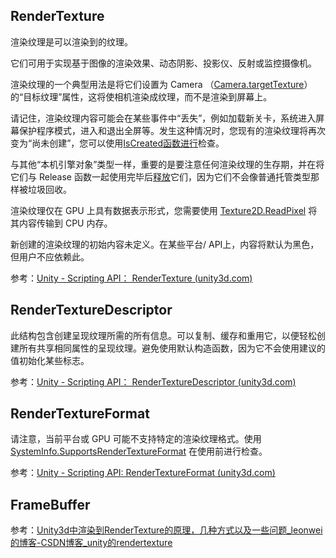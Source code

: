 ## RenderTexture

渲染纹理是可以渲染到的纹理。

它们可用于实现基于图像的渲染效果、动态阴影、投影仪、反射或监控摄像机。

渲染纹理的一个典型用法是将它们设置为 Camera （[Camera.targetTexture](https://docs.unity3d.com/ScriptReference/Camera-targetTexture.html)） 的“目标纹理”属性，这将使相机渲染成纹理，而不是渲染到屏幕上。

请记住，渲染纹理内容可能会在某些事件中“丢失”，例如加载新关卡，系统进入屏幕保护程序模式，进入和退出全屏等。发生这种情况时，您现有的渲染纹理将再次变为“尚未创建”，您可以使用[IsCreated函数进行](https://docs.unity3d.com/ScriptReference/RenderTexture.IsCreated.html)检查。

与其他“本机引擎对象”类型一样，重要的是要注意任何渲染纹理的生存期，并在将它们与 Release 函数一起使用完毕后[释放](https://docs.unity3d.com/ScriptReference/RenderTexture.Release.html)它们，因为它们不会像普通托管类型那样被垃圾回收。

渲染纹理仅在 GPU 上具有数据表示形式，您需要使用 [Texture2D.ReadPixel](https://docs.unity3d.com/ScriptReference/Texture2D.ReadPixels.html) 将其内容传输到 CPU 内存。

新创建的渲染纹理的初始内容未定义。在某些平台/ API上，内容将默认为黑色，但用户不应依赖此。

参考：[Unity - Scripting API： RenderTexture (unity3d.com)](https://docs.unity3d.com/ScriptReference/RenderTexture.html)

## RenderTextureDescriptor

此结构包含创建呈现纹理所需的所有信息。可以复制、缓存和重用它，以便轻松创建所有共享相同属性的呈现纹理。避免使用默认构造函数，因为它不会使用建议的值初始化某些标志。

参考：[Unity - Scripting API： RenderTextureDescriptor (unity3d.com)](https://docs.unity3d.com/ScriptReference/RenderTextureDescriptor.html)

## RenderTextureFormat

请注意，当前平台或 GPU 可能不支持特定的渲染纹理格式。使用 [SystemInfo.SupportsRenderTextureFormat](https://docs.unity3d.com/ScriptReference/SystemInfo.SupportsRenderTextureFormat.html) 在使用前进行检查。

参考：[Unity - Scripting API: RenderTextureFormat (unity3d.com)](https://docs.unity3d.com/ScriptReference/RenderTextureFormat.html)

## FrameBuffer



参考：[Unity3d中渲染到RenderTexture的原理，几种方式以及一些问题_leonwei的博客-CSDN博客_unity的rendertexture](https://blog.csdn.net/leonwei/article/details/54972653)